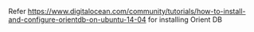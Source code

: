 Refer https://www.digitalocean.com/community/tutorials/how-to-install-and-configure-orientdb-on-ubuntu-14-04 for installing Orient DB